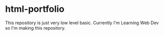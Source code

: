 # html-portfolio
This repository is just very low level basic. Currently I'm Learning Web Dev so I'm making this repository.
